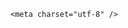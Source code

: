 <!DOCTYPE html>
<html lang="zh-CN">

<head>
    
<title>东莞一高架路4车道变3车道，致车辆坠落5人死亡，断头路出车祸谁的责任更大？该怎么处罚？_腾讯新闻</title>
<meta name="keywords" content="交通事故,车祸,人身安全,广东,虎门镇,断头路,东莞,公路工程技术标准">
<meta name="description" content="极目新闻记者 邓波 唐佳燕据澎湃新闻报道，有网友反映，5月19日，其侄儿驾车经过广东东莞环莞快速路虎门段，由于四车道变三车道，车辆从高架冲出路面后高坠，车内人员出现伤亡。出事的高架桥（图片来源于网络）5月29日，极目新闻记者致电东莞市应急管理局询问事故处置情况，接线人员表示，公安机关在负责处理此事。虎门交警...">
<meta name="author" content="腾讯网">
<meta name="copyright" content="Copyright 1998 - 2025 Tencent. All Rights Reserved">
<meta property="og:type" content="news" />

<meta property="og:title" content="东莞一高架路4车道变3车道，致车辆坠落5人死亡，断头路出车祸谁的责任更大？该怎么处罚？_腾讯新闻" />
<meta property="og:description" content="极目新闻记者 邓波 唐佳燕据澎湃新闻报道，有网友反映，5月19日，其侄儿驾车经过广东东莞环莞快速路虎门段，由于四车道变三车道，车辆从高架冲出路面后高坠，车内人员出现伤亡。出事的高架桥（图片来源于网络）5月29日，极目新闻记者致电东莞市应急管理局询问事故处置情况，接线人员表示，公安机关在负责处理此事。虎门交警..." />
<meta property="og:url" content="https://news.qq.com/rain/a/20250529Q090S900" />
<meta property="og:image" content="https://inews.gtimg.com/news_ls/O3Yn_zwXBqpHtEXAuDOnVLc_Q-eoOjSbBbh2DzC6VmgQwAA_640330/0" />
<meta property="article:author" content="" />
<meta property="article:published_time" content="2025-05-29 21:17:24" />
<meta property="category" content="" />

    <meta charset="utf-8" />
<meta http-equiv="X-UA-Compatible" content="IE=Edge" />
<meta name="viewport" content="width=device-width, initial-scale=1, shrink-to-fit=no" />
<link rel="dns-prefetch" href="mat1.gtimg.com">
<link rel="dns-prefetch" href="i.news.qq.com">
<link rel="shortcut icon" href="https://mat1.gtimg.com/qqcdn/qqindex2021/favicon.ico">
<script nomodule="true" src="https://mat1.gtimg.com/qqcdn/qqindex2021/common-static/20240515201444/core3-37-1.min.js"></script>
<script>
  try {
    if (!window.IntersectionObserver) {
      var observerScript = document.createElement('script');
      observerScript.src = "https://mat1.gtimg.com/qqcdn/qqindex2021/common-static/20241024141058/intersection-observer-polyfill.js";
      document.head.appendChild(observerScript);
    }
  } catch (error) {}
</script>

<script>
  try {
    if (!Element.prototype.scrollTo) {
      var scrollScript = document.createElement('script');
      scrollScript.src = "https://mat1.gtimg.com/qqcdn/qqindex2021/common-static/20241025153001/scroll-behavior-polyfill.js";
      document.head.appendChild(scrollScript);
    }
  } catch (error) {}
</script>
<script>
  try {
    if ('scrollRestoration' in window.history) {
      window.history.scrollRestoration = 'manual';
    }
    window.isPcClient = Boolean(window.electron) && (
      window.navigator.userAgent.indexOf('pc-client') > 0 ||
      window.navigator.userAgent.indexOf('TencentNews') > 0
    );
  } catch {}
</script>
<script>
  try {
    if (window.isPcClient) {
      var bodyStyle = document.createElement('style');
      bodyStyle.innerText = 'body{ zoom: 0.95 }';
      document.head.appendChild(bodyStyle);
    }
  } catch {}
</script>
<script>
  window.DATA = {"self_declare":{"declare":"个人观点，仅供参考"},"shareDesc":"腾讯新闻","adInfo":{"openRelatedNewsAd":1,"openAds":1,"openAdsComment":1,"openAdsPhotos":1,"openAdsText":1},"channelEntryJumpType":1,"copyright_share":"本文来自腾讯新闻客户端创作者，不代表腾讯新闻的观点和立场。","id":"20250529Q090S900","safe_cntl":{"close_all_favorite":0,"close_comment_dislike":0,"close_global_news_sis":0,"close_share_pull":0,"emoticon_comment_mode":0,"close_all_ad":0,"close_all_emoticon_comment":0,"close_all_rel":0,"close_relate_thing":0},"surl":"https://view.inews.qq.com/a/20250529Q090S900","article_category":"229","atype":232,"copyright_wording_share":"免责声明","extra_property":{"FeedbackDetailDisableInsert":1,"zanSkinType":""},"interaction_info":{"share_wechat_count":1},"attribute":{},"emojiSwitch":1,"enableDiffusion":1,"ret":0,"questionInfo":{"question_short_title":"东莞一高架路4车道变3车道，致车辆坠落5人死亡，断头路出车祸谁的责任更大？该怎么处罚？","relate_extend_infos":[{"picShowType":"90092","thumbnails_qqnews":["https://inews.gtimg.com/news_ls/O95izEhJKInWbJhokoO5xPkespUbbV-IIzuCmHOCNopGMAA_294195/0"],"title":"广东东莞一高架快速路4车道变3车道，致车辆坠落人员死亡？官方回应","url":"https://view.inews.qq.com/a/20250529A06OH100","abstract":"极目新闻记者 邓波 唐佳燕据澎湃新闻报道，有网友反映，5月19日，其侄儿驾车经过广东东莞环莞快速路虎门段，由于四车道变三车道，车辆从高架冲出路面后高坠，车内人员出现伤亡。出事的高架桥（图片来源于网络）5月29日，极目新闻记者致电东莞市应急管理局询问事故处置情况，接线人员表示，公安机关在负责处理此事。虎门交警...","articletype":"0","id":"20250529A06OH100","longtitle":"广东东莞一高架快速路4车道变3车道，致车辆坠落人员死亡？官方回应"}],"thumbnails_qqnews":["https://inews.gtimg.com/om_ls/Oxpr_0eGPvkM1iwa2mZRp0VOYGRWhLT1gU3tq6Le6d3VcAA_294195/0"],"title":"东莞一高架路4车道变3车道，致车辆坠落5人死亡，断头路出车祸谁的责任更大？该怎么处罚？","url":"http://view.inews.qq.com/a/20250529Q090S900","abstract":"","id":"20250529Q090S900","longtitle":"广东虎门一小车坠桥5人死亡，断头路出车祸谁的责任更大？该怎么处罚？"},"shareCount":1,"answer_num":2,"ai_switch":true,"disableDeclare":1,"emojiRelatedSwitch":1,"final_declare":["个人观点，仅供参考"],"iNewsRecommendLevel":1,"news_app_recommend_status":4,"news_update_time":1748531327,"relate_extend_infos":{"title":"广东东莞一高架快速路4车道变3车道，致车辆坠落人员死亡？官方回应","url":"http://view.inews.qq.com/a/20250529A06OH100","abstract":"极目新闻记者 邓波 唐佳燕据澎湃新闻报道，有网友反映，5月19日，其侄儿驾车经过广东东莞环莞快速路虎门段，由于四车道变三车道，车辆从高架冲出路面后高坠，车内人员出现伤亡。出事的高架桥（图片来源于网络）5月29日，极目新闻记者致电东莞市应急管理局询问事故处置情况，接线人员表示，公安机关在负责处理此事。虎门交警...","id":"20250529A06OH100","imgURL":"https://inews.gtimg.com/news_ls/O95izEhJKInWbJhokoO5xPkespUbbV-IIzuCmHOCNopGMAA_640330/0","imgURLSmall":"https://inews.gtimg.com/news_ls/O95izEhJKInWbJhokoO5xPkespUbbV-IIzuCmHOCNopGMAA_150120/0","longTitle":"广东东莞一高架快速路4车道变3车道，致车辆坠落人员死亡？官方回应"},"FadCid":"","abstract":"","all_long_pic":1,"closeCommentBanner":0,"content_words_num":39,"remarks":"","time":"2025-05-29 20:04:08","already_answer":false,"content":null,"likeInfo":0,"url":"https://view.inews.qq.com/a/20250529Q090S900","categoryrray":{"category_id":"229","sub_category_id":"2040"},"commentid":"","detail_entry":{"orignal_entry":1,"is_orignal":1},"intro":"","is_deleted":0,"title":"东莞一高架路4车道变3车道，致车辆坠落5人死亡，断头路出车祸谁的责任更大？该怎么处罚？","card":{"vip_place":"left","vip_type":"30012","msgEntry":1,"vip_desc":"腾讯新闻问答课代表官方账号","vip_icon_night":"http://inews.gtimg.com/newsapp_ls/0/14876052067/0","liveInfo":{},"cpLevel":2,"desc":"腾讯新闻问答课代表，结合当下热点新闻和网友热议，发现好问题，期待好回答。","icon":"https://inews.gtimg.com/om_ls/OPBO91JgEbYG-O62jC2hCRA_yoydsA8oEANb87pxgNxKgAA_200200/0","update_frequency":"1970-01-01 08:00:00","vip_icon":"http://inews.gtimg.com/newsapp_ls/0/14876051701/0","vip_type_new":"30012","chlname":"问答课代表","uin":"ecbe89d289b6198c7996f16538ebc224f9","suid":"8QMc339d5IQeuTzY5QN3","chlid":"22983986"},"forbidCommentUpDown":0,"isSensitive":0,"question_id":"","shareImg":"https://inews.gtimg.com/om_ls/Oxpr_0eGPvkM1iwa2mZRp0VOYGRWhLT1gU3tq6Le6d3VcAA_870492/0","cms_id":"20250529Q090S900","articleId":"20250529Q09AIV00","article_type":232,"tags":"","desc":"极目新闻记者 邓波 唐佳燕据澎湃新闻报道，有网友反映，5月19日，其侄儿驾车经过广东东莞环莞快速路虎门段，由于四车道变三车道，车辆从高架冲出路面后高坠，车内人员出现伤亡。出事的高架桥（图片来源于网络）5月29日，极目新闻记者致电东莞市应急管理局询问事故处置情况，接线人员表示，公安机关在负责处理此事。虎门交警...","videoArr":[]};
</script>
<script>
  window.channelInfo = {"channelConfig":{"channelNav":[{"_auto_id":"1","active_alien_img":"","alien_img":"","channel_id":"news_news_home","is_local":"0","link":"https://www.qq.com","name_cn":"首页","name_en":"home"},{"_auto_id":"2","active_alien_img":"","alien_img":"","channel_id":"news_news_top","is_local":"0","link":"","name_cn":"要闻","name_en":"news"},{"_auto_id":"4","active_alien_img":"","alien_img":"","channel_id":"news_news_bj","is_local":"1","link":"","name_cn":"北京","name_en":"bj"},{"_auto_id":"5","active_alien_img":"","alien_img":"","channel_id":"news_news_finance","is_local":"0","link":"","name_cn":"财经","name_en":"finance"},{"_auto_id":"6","active_alien_img":"","alien_img":"","channel_id":"news_news_tech","is_local":"0","link":"","name_cn":"科技","name_en":"tech"},{"_auto_id":"7","active_alien_img":"","alien_img":"","channel_id":"tv","is_local":"0","link":"https://v.qq.com/channel/tv/?ptag=qqnews","name_cn":"电视剧","name_en":"tv"},{"_auto_id":"8","active_alien_img":"","alien_img":"","channel_id":"news_news_qa","is_local":"0","link":"","name_cn":"热问","name_en":"qa"},{"_auto_id":"9","active_alien_img":"","alien_img":"","channel_id":"news_news_ent","is_local":"0","link":"","name_cn":"娱乐","name_en":"ent"},{"_auto_id":"10","active_alien_img":"","alien_img":"","channel_id":"variety","is_local":"0","link":"https://v.qq.com/channel/variety/?ptag=qqnews","name_cn":"综艺","name_en":"variety"},{"_auto_id":"11","active_alien_img":"","alien_img":"","channel_id":"news_news_sports","is_local":"0","link":"","name_cn":"体育","name_en":"sports"},{"_auto_id":"13","active_alien_img":"","alien_img":"","channel_id":"news_news_nba","is_local":"0","link":"","name_cn":"NBA","name_en":"nba"},{"_auto_id":"14","active_alien_img":"","alien_img":"","channel_id":"news_news_world","is_local":"0","link":"","name_cn":"国际","name_en":"world"},{"_auto_id":"15","active_alien_img":"","alien_img":"","channel_id":"news_news_mil","is_local":"0","link":"","name_cn":"军事","name_en":"milite"},{"_auto_id":"16","active_alien_img":"","alien_img":"","channel_id":"news_news_auto","is_local":"0","link":"","name_cn":"汽车","name_en":"auto"},{"_auto_id":"17","active_alien_img":"","alien_img":"","channel_id":"news_news_house","is_local":"0","link":"","name_cn":"房产","name_en":"house"},{"_auto_id":"18","active_alien_img":"","alien_img":"","channel_id":"news_news_edu","is_local":"0","link":"","name_cn":"教育","name_en":"edu"},{"_auto_id":"19","active_alien_img":"","alien_img":"","channel_id":"news_news_antip","is_local":"0","link":"","name_cn":"健康","name_en":"health"},{"_auto_id":"20","active_alien_img":"","alien_img":"","channel_id":"news_news_video","is_local":"0","link":"","name_cn":"视频","name_en":"video"},{"_auto_id":"21","active_alien_img":"","alien_img":"","channel_id":"news_news_game","is_local":"0","link":"","name_cn":"游戏","name_en":"games"},{"_auto_id":"22","active_alien_img":"","alien_img":"","channel_id":"news_news_nchupin","is_local":"0","link":"","name_cn":"眼界","name_en":"chupin"},{"_auto_id":"24","active_alien_img":"","alien_img":"","channel_id":"news_news_football","is_local":"0","link":"","name_cn":"足球","name_en":"football"},{"_auto_id":"25","active_alien_img":"","alien_img":"","channel_id":"news_news_kepu","is_local":"0","link":"","name_cn":"科学","name_en":"kepu"},{"_auto_id":"26","active_alien_img":"","alien_img":"","channel_id":"news_news_digi","is_local":"0","link":"","name_cn":"数码","name_en":"digi"},{"_auto_id":"28","active_alien_img":"","alien_img":"","channel_id":"ymzx","is_local":"0","link":"https://gamer.qq.com/v2/cloudgame/game/96897?ichannel=txxwpc0Ftxxwpc1","name_cn":"元梦之星","name_en":"news_news_ymzx"},{"_auto_id":"31","active_alien_img":"","alien_img":"","channel_id":"movie","is_local":"0","link":"https://v.qq.com/channel/movie/?ptag=qqnews","name_cn":"电影","name_en":"movie"},{"_auto_id":"32","active_alien_img":"","alien_img":"","channel_id":"news_news_esport","is_local":"0","link":"","name_cn":"电竞","name_en":"esport"},{"_auto_id":"34","active_alien_img":"","alien_img":"","channel_id":"news_news_history","is_local":"0","link":"","name_cn":"历史","name_en":"history"},{"_auto_id":"35","active_alien_img":"","alien_img":"","channel_id":"news_news_baby","is_local":"0","link":"","name_cn":"育儿","name_en":"baby"},{"_auto_id":"36","active_alien_img":"","alien_img":"","channel_id":"hbjy","is_local":"0","link":"https://gp.qq.com/act/a20250421mnqlx/news.shtml","name_cn":"和平精英","name_en":"news_news_hbjy"},{"_auto_id":"37","active_alien_img":"","alien_img":"","channel_id":"cloud_gamer","is_local":"0","link":"https://gamer.qq.com/?ichannel=txxwpc0Ftxxwpc1","name_cn":"云游戏","name_en":"cloud_gamer"},{"_auto_id":"38","active_alien_img":"","alien_img":"","channel_id":"news_news_lic","is_local":"0","link":"","name_cn":"理财","name_en":"finance_licai"},{"_auto_id":"39","active_alien_img":"","alien_img":"","channel_id":"news_news_istock","is_local":"0","link":"","name_cn":"股票","name_en":"finance_stock"},{"_auto_id":"40","active_alien_img":"","alien_img":"","channel_id":"ren_min_shi_pin","is_local":"0","link":"https://news.qq.com/omn/author/8QMd3Hld74cbujbY?tab=om_video","name_cn":"人民视频","name_en":"ren_min_shi_pin"},{"_auto_id":"41","active_alien_img":"","alien_img":"","channel_id":"news_news_weather","is_local":"0","link":"https://tianqi.qq.com/index.htm","name_cn":"天气","name_en":"weather"}]}};
</script>
<script>
  window.articleConfig = {"rightConfig":[{"_auto_id":"1","category_key":"default","modules":"{\"moduleList\":[{\"title\":\"精选视频\",\"id\":\"video_album\",\"videoType\":\"tag\",\"videoId\":\"aUepxrtchGM=\"},{\"title\":\"下载条\",\"id\":\"download_banner\",\"isSticky\":1},{\"title\":\"热点榜\",\"id\":\"hot_rank_list\",\"isSticky\":1},{\"title\":\"广告推广\",\"id\":\"ssp_ad_module\",\"category\":\"ad_ssp\",\"loid\":\"109\",\"isSticky\":1}]}"}],"tonglanAdConfig":[],"bottomConfig":[],"videoAdConfig":[],"rightGameConfig":[]};
</script>
<script src="https://mat1.gtimg.com/www/js/emonitor/custom_ed041a23.js" charset="utf-8"></script>
<script>
  try {
    window.emonitorIns = emonitor.create({
      name: 'newsqq_quesionArticle',
      atta: {
        name: 'newsqq',
      },
      mode: '007',
    });
  } catch (err) {
    console.warn(err);
  }
</script>
<link href="https://mat1.gtimg.com/qqcdn/qqindex2021/common-static/hel/qqnews-pc-dc_20250529072057/static/css/qa.css" rel="stylesheet">

<script>window.__HEL_PRESET_META__={"qqnews-pc-components":{"app":{"id":1366,"name":"qqnews-pc-components","app_group_name":"qqnews-pc-components","proj_ver":{"map":{},"utime":0},"online_version":"qqnews-pc-components_20250515055747","build_version":"qqnews-pc-components_20250529071843","update_at":"2025-05-29T11:19:37.000Z","desc":"set by [init], from container [formal.pc.dc.tj100995] worker [2]"},"version":{"sub_app_name":"qqnews-pc-components","sub_app_version":"qqnews-pc-components_20250529071843","src_map":{"webDirPath":"https://mat1.gtimg.com/qqcdn/qqindex2021/common-static/hel/qqnews-pc-components_20250529071843","htmlIndexSrc":"https://mat1.gtimg.com/qqcdn/qqindex2021/common-static/hel/qqnews-pc-components_20250529071843/index.html","extractMode":"all","iframeSrc":"","chunkCssSrcList":["https://mat1.gtimg.com/qqcdn/qqindex2021/common-static/hel/qqnews-pc-components_20250529071843/static/css/index.css"],"chunkJsSrcList":["https://mat1.gtimg.com/qqcdn/qqindex2021/common-static/hel/qqnews-pc-components_20250529071843/static/js/index.js"],"staticCssSrcList":[],"staticJsSrcList":["https://mat1.gtimg.com/qqcdn/qqindex2021/static/20231212123233/react.production.min.js","https://mat1.gtimg.com/qqcdn/qqindex2021/static/20231212123233/react-dom.production.min.js","https://mat1.gtimg.com/qqcdn/qqindex2021/common-static/hel/hel-base-v16.js"],"relativeCssSrcList":[],"relativeJsSrcList":[],"privCssSrcList":[],"srvModSrcList":[],"srvModSrcIndex":"","headAssetList":[{"tag":"staticScript","append":false,"attrs":{"src":"https://mat1.gtimg.com/qqcdn/qqindex2021/static/20231212123233/react.production.min.js"}},{"tag":"staticScript","append":false,"attrs":{"src":"https://mat1.gtimg.com/qqcdn/qqindex2021/static/20231212123233/react-dom.production.min.js"}},{"tag":"staticScript","append":false,"attrs":{"src":"https://mat1.gtimg.com/qqcdn/qqindex2021/common-static/hel/hel-base-v16.js"}},{"tag":"script","append":true,"attrs":{"src":"https://mat1.gtimg.com/qqcdn/qqindex2021/common-static/hel/qqnews-pc-components_20250529071843/static/js/index.js","defer":""}},{"tag":"link","append":true,"attrs":{"href":"https://mat1.gtimg.com/qqcdn/qqindex2021/common-static/hel/qqnews-pc-components_20250529071843/static/css/index.css","rel":"stylesheet"}}],"bodyAssetList":[]},"update_at":"2025-05-29T11:19:36.000Z","create_at":"2025-05-29T11:19:36.000Z","_worker_id":"2","_is_backup":true}}}</script>
<script>window.__VIEW_PATH__="question.ejs";</script>
</head>

<body id="dc-question-body">
  <div id="root"></div>
    <iframe style="display: none;" src="https://i.news.qq.com/web_backend/getWebPacUid"></iframe>
<script src="https://mat1.gtimg.com/qqcdn/qqindex2021/common-static/20240805160928/react.production.min.js"></script>
<script src="https://mat1.gtimg.com/qqcdn/qqindex2021/common-static/20240805160928/react-dom.production.min.js"></script>
<script src="https://mat1.gtimg.com/qqcdn/qqindex2021/common-static/20241018171503/universal-report.min.js"></script>
<script defer type="text/javascript" src="https://mat1.gtimg.com/qqcdn/qqindex2021/libs/barrier/aria.js?appid=9327b8b06379d9d1728bbfbe2025ef9c" charset="utf-8"></script>
<script defer src="https://t.captcha.qq.com/TCaptcha.js"></script>
<script>document.cookie="hel_err=;path=/;";</script>
<script src="https://mat1.gtimg.com/qqcdn/qqindex2021/common-static/hel/hel-base-v16.js"></script>
<script src="https://mat1.gtimg.com/qqcdn/qqindex2021/common-static/hel/qqnews-pc-hel-entry_20250117174052/static/js/index.js"></script>
<link rel="preload" href="https://mat1.gtimg.com/qqcdn/qqindex2021/common-static/hel/qqnews-pc-dc_20250529072057/static/js/qa.js" as="script">
<link rel="preload" href="https://mat1.gtimg.com/qqcdn/qqindex2021/common-static/hel/qqnews-pc-components_20250529071843/static/js/index.js" as="script">
<script>window.loadProject("https://mat1.gtimg.com/qqcdn/qqindex2021/common-static/hel/qqnews-pc-dc_20250529072057/static/js/qa.js");</script>
<iframe id="videoFrame" style="display: none;" src="https://video.qq.com/cookie/sync_qqnews.html"></iframe>
</body>

</html>
